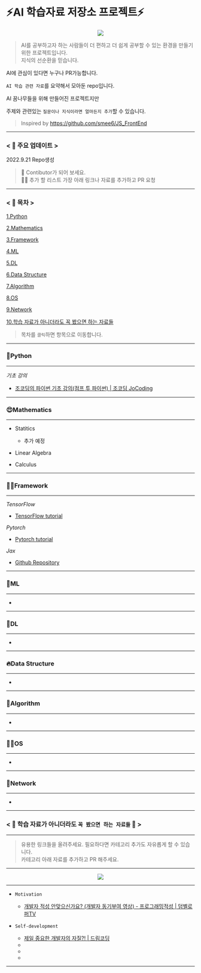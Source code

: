 # ⚡AI 학습자료 저장소 프로젝트⚡

<p align="center">
<img src="https://user-images.githubusercontent.com/74291999/191509513-3a5fe36b-5c7f-445e-beb9-3b6513a2a49f.jpg" align="center">
</p>   

> AI를 공부하고자 하는 사람들이 더 편하고 더 쉽게 공부할 수 있는 환경을 만들기 위한 프로젝트입니다.  
> 지식의 선순환을 믿습니다.  


AI에 관심이 있다면 누구나 PR가능합니다. 

`AI 학습 관련 자료`를 요약해서 모아둔 repo입니다.

AI 꿈나무들을 위해 만들어진 프로젝트지만  

주제와 관련있는 `질문이나 지식이라면 얼마든지 추가`할 수 있습니다.

> Inspired by https://github.com/smee6/JS_FrontEnd
---  



### < 📣 주요 업데이트 >


2022.9.21 Repo생성  

  
  
> 💏 Contibutor가 되어 보세요.  
> 👩‍🎓 추가 할 리스트 가장 아래 링크나 자료를 추가하고 PR 요청 

--- 
### < 🔎 목차 >

[1.Python](#Python)

[2.Mathematics](#Mathematics)

[3.Framework](#Framework)

[4.ML](#ML)

[5.DL](#DL)

[6.Data Structure](#Data-Structure)

[7.Algorithm](#Algorithm)

[8.OS](#OS)

[9.Network](#Network)

[10.학습 자료가 아니더라도 꼭 봤으면 하는 자료들](#학습-자료가-아니더라도-꼭-봤으면-하는-자료들)  




> 목차를 `클릭`하면 항목으로 이동합니다.  


  
 

--- 
### 💝Python
--- 

*기초 강의*  

- [조코딩의 파이썬 기초 강의(점프 투 파이썬) | 조코딩 JoCoding](https://youtube.com/playlist?list=PLU9-uwewPMe2AX9o9hFgv-nRvOcBdzvP5)  



  
  
--- 
### 😍Mathematics
--- 
- Statitics
    * 추가 예정

- Linear Algebra

- Calculus

    
 
--- 
### 👨‍🌾Framework
--- 

*TensorFlow*
- [TensorFlow tutorial](https://www.tensorflow.org/tutorials?hl=ko)

*Pytorch*
- [Pytorch tutorial](https://tutorials.pytorch.kr)


*Jax*
- [Github Repository](https://github.com/google/jax)


--- 
### 📗ML
--- 

- 

--- 
### 🔮DL
--- 

- 


--- 
### 🔥Data Structure  
--- 
- 

--- 
### 🚀Algorithm 
--- 
- 


  
--- 
### 👨‍🔧OS  
--- 
- 

  
  
--- 
### 🐍Network
--- 
-    

    
    
--- 
### < 🤴 학습 자료가 아니더라도 `꼭 봤으면 하는 자료들` 👸 >
--- 

> 유용한 링크들을 올려주세요. 필요하다면 카테고리 추가도 자유롭게 할 수 있습니다.  
> 카테고리 아래 자료를 추가하고 PR 해주세요.  

--- 


<p align="center">
<img src="https://user-images.githubusercontent.com/65226760/159249164-739bebd8-3423-4e9c-9763-1f99679ea76c.png" align="center">  
</p>  

--- 

- `Motivation`
    
    - [개발자 적성 안맞으신가요? (개발자 동기부여 영상) - 프로그래밍적성 | 덤벨로퍼TV](https://youtu.be/Z5EVaaKSx9A)  


- `Self-development`
    - [제일 중요한 개발자의 자질?! | 드림코딩](https://youtu.be/Cl84bjVp5TI)  
    -
    -
    -
    
--- 
